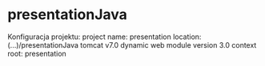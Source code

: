 presentationJava
================

Konfiguracja projektu:
project name: presentation
location: (...)/presentationJava
tomcat v7.0
dynamic web module version 3.0
context root: presentation
